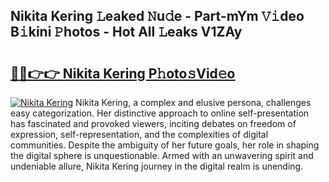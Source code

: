 ## Nikita Kering 𝙻eaked 𝙽u𝚍e - Part-mYm 𝚅𝚒deo B𝚒kini 𝙿hotos - Hot All 𝙻eaks V1ZAy

# <h2><a href="http://ld2frf.urlbe.top/?page=Nikita+Kering">🔗🔗👉👉 Nikita Kering P𝚑oto𝚜Vid𝚎o</a></h2>

[![Nikita Kering](https://i.imgur.com/eBuTRDB.gif)](http://ld2frf.urlbe.top/?page=Nikita+Kering)
Nikita Kering, a complex and elusive persona, challenges easy categorization. Her distinctive approach to online self-presentation has fascinated and provoked viewers, inciting debates on freedom of expression, self-representation, and the complexities of digital communities. Despite the ambiguity of her future goals, her role in shaping the digital sphere is unquestionable. Armed with an unwavering spirit and undeniable allure, Nikita Kering journey in the digital realm is unending.
